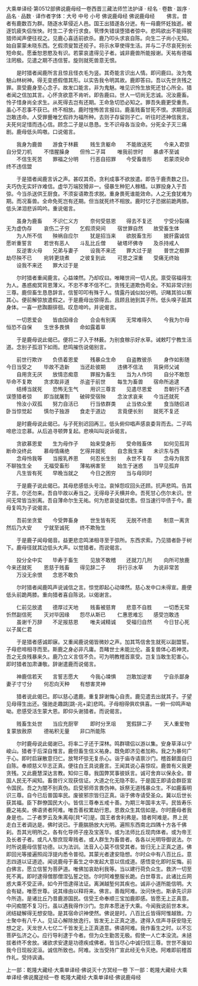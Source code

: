 大乘单译经·第0512部佛说鹿母经一卷西晋三藏法师竺法护译
· 经名 · 卷数 · 跋序
· 品名 · 品数 · 译作者字体：大号 中号 小号
佛说鹿母经
佛说鹿母经
　　佛言。昔者有鹿数百为群。随逐水草侵近人邑。国王出猎遂各分迸。有一母鹿怀妊独逝。被逐饥疲失侣怅怏。时生二子舍行求食。茕悸失错误堕猎者弶中。悲鸣欲出不能得脱猎师闻声便往视之。见鹿心喜适前欲杀。鹿乃叩头求哀自陈。向生二子尚小无知。始自蒙蒙未晓东西。乞假须叟暂还视子。将示水草使得生活。并与二子尽哀死别长短命矣。愿垂恕恩愍及有识。若蒙哀遣得见子者。诚非鹿兽所能报谢。天祐有德福注罔极。见遣之期不违信誓。旋则就死兽意无恨。

　　是时猎者闻鹿所言且惊且怪衣毛为竖。其奇能言识出人情。即问鹿曰。汝为鬼魅山林树神。得无变惑假借其形。以实告我令明其故。鹿即答曰。吾以先世贪残之罪。禀受鹿身至心念子。故发口能言。非为鬼魅。唯见识怜生放死还甘心所全。猎者闻之信加其言。心怀贪欲意不肯听。即告鹿曰。世人一切尚无志诚。况汝鹿畜。怜子惜身尚全求生。从死得去岂有还期。王命急切恐必知之。罪吾失鹿更受重责。虽心不忍事不获已。终不相放。鹿时惶怖苦言报曰。鹿虽贱畜甘死不恨。求期则返岂敢违命。人受罪舋唯乞假祚为福所种。去则子存留则子亡。听往时还神信我言。夫死何足惜而违心信。顾念二子是以恳恳。生不识母各当没命。分死全子灭三痛剧。鹿母低头鸣噭。口说偈言。

　　我身为鹿兽　　游食于林薮
　　贱生贪躯命　　不能故送死
　　今来入君弶　　自分受刀机
　　不惜腥臊身　　但怜二子耳
　　唯我前世时　　暴虐不至诚
　　不信生死苦　　罪福之分明
　　行恶自招罪　　今受畜兽形
　　若蒙须臾命　　终不违信盟

　　于是猎者闻鹿言诉之声。甚叹其奇。贪利成事不欲放遣。即告于鹿责数之日。夫巧伪无实奸诈难信。虚华万端狡猾非一。侵暴生种犯人稼穑。以罪投身入于吾弶。今当杀送供王厨食。不须妄语欺吾求脱。重身畏死谁能效命。人之无食犹难为期。而况畜兽。全命免死岂有还期。但当就死终不相放。鹿时忆子恐据前跪两膝。低头涕泪悲诉鸣吟。重说偈言。

　　虽身为鹿畜　　不识仁义方
　　奈何受慈恩　　得去不复还
　　宁受分裂痛　　无为虚伪存
　　哀伤二子穷　　乞假须臾间
　　宿世罪自然　　故受畜生体
　　为人所不信　　殃祸自应尔
　　犹是招当来　　欲脱畜生形
　　披肝露诚信　　愿听重誓言
　　若世有恶人　　斗乱比丘僧
　　破塔坏佛寺　　及杀持戒人
　　反逆害火母　　兄弟与妻子
　　设我不来还　　罪大过于是
　　普世之极罪　　劫尽殃不已
　　宛转更烧煮　　之彼复到此
　　可思之深重　　受痛无终始
　　设我不来还　　罪大过于是

　　尔时猎者重闻鹿言。心益竦然。乃却叹曰。唯睹世间一切人民。禀受宿福得生为人。愚惑痴冥背恩薄义。不忠不孝不信不仁。贪残无道欺伪苟全。不知非常识别三尊。鹿但畜生恳恳辞言。信誓叩叩有殊于人。情露丹诚似如分明。识睹其验以察其心。便前解弶放遣假之。于是鹿母出弶得去。且顾且驰到其子所。低头嗅子舐其身体。一喜一悲踟蹰徘徊。叹息啼吟。并说偈言。

　　一切恩爱会　　皆由因缘合
　　合会有别离　　无常难得久
　　今我为尔母　　恒恐不自保
　　生世多畏惧　　命如露着草

　　于是鹿母说此偈已。便将二子入于林薮。为别食稼示好水草。诫敕叮宁教生活道。念别子孤泪下如雨。悲鸣摧伤说偈别言。

　　前世行欺诈　　负债着恩爱
　　残暴众生命　　自盗教彼杀
　　身作如影随　　今日当受之
　　毕故不造新　　当还赴彼期
　　违佛不信法　　背戾师父诫
　　自用贪无厌　　放情恣痴意
　　罪报为畜生　　当为人作饲
　　自分不敢怨　　毕命不复欺
　　贪求取非道　　杀盗于前世
　　每生为畜兽　　宿命所追逮
　　结缚当就死　　恐怖无生气
　　用识三尊言　　见遣尽恩爱
　　吾朝行不遇　　误堕猎者弶
　　即当就屠割　　破碎受宿殃
　　念汝求哀来　　今当还就死
　　怜汝小双孤　　努力自活已
　　行当依群类　　止当依众里
　　食当随侣进　　卧当惊觉起
　　慎勿子独游　　食走于道边
　　言竟便长别　　就死不复还

　　是时鹿母说此偈已。与子死别迟回再三。低头俯仰唱声感哀委背而去。二子鸣啼悲泣恋慕。从后追寻顿弊复起。悲唤叫叫说诉偈言。

　　贪欲慕恩爱　　生为母作子
　　始来受身形　　受命贱畜体
　　如何见孤背　　断命没终此
　　慕母情痛绝　　乞得并就死
　　自念我生来　　未识东与西
　　念母怜我等　　当报乳养恩
　　何忍长生别　　永世不复存
　　念母为我苦　　不聊独生全
　　无福受畜形　　薄祐祸害至
　　始生于迷惑　　当早见孤弃
　　凡生皆有死　　早晚当就之
　　今日之困穷　　当与母同时

　　于是鹿子说此偈已。其母悲感低头号泣。哀悼怨叹回头还顾。抗声悲鸣。告其子言。尔还勿来。吾自毕故以寿当之。无得母子夭横并命。吾死甘心伤尔未识。世间无常皆当别离。吾自薄命尔生无祐。何为悲哀徒益忧患。但当速行毕债于今。鹿母复鸣为子说偈言。

　　吾前坐贪爱　　今受弊畜身
　　世生皆有死　　无脱不终患
　　制意一离贪　　然后乃大安
　　宁就至诚死　　终不欺殆生

　　于是鹿子闻母偈音。益更悲恋鸣涕相寻至于弶所。东西求索。乃见猎者卧于树下。鹿母径就其边低头大声。以觉猎者。而说偈言。

　　投分全中实　　毕寿于畜生
　　见放不敢稽　　还就刀几刑
　　向所可放鹿　　今来还就死
　　恩慈于贱畜　　得见辞二子
　　将行示水草　　为说非常苦
　　万没无余恨　　念恩不敢负

　　尔时猎者闻鹿鸣声说诚信之言。惊觉即起心动竦然。慈心发中口未得宣。鹿便低头前跪两膝。重向猎者喜自陈说。以偈谢言。

　　仁前见放遣　　德厚过天地
　　贱畜被慈育　　悲意不自胜
　　一切悉无常　　忻然副信死
　　灭对毕因缘　　怨尽从斯已
　　仁惠恩难忘　　感受岂敢违
　　虽谢千万辞　　不足报慈恩
　　唯夫诫精诚　　受福归自然
　　今日甘心死　　以子属仁君

　　于是猎者感诚即寐。又重闻鹿说偈皆微妙之声。加其笃信舍生就死以副盟誓。子母悲啼相寻而至。斯鹿之身必非凡庸。吾睹世士未能比伦。虽复兽体心若神灵。吾之无良残暴来久。鹿乃立义言信不负。可为明教稽首禀受。岂复当敢生犯害心。即时猎者加肃谦敬。辞谢遣鹿而说偈言。

　　神鹿信若天　　言誓志愿大
　　今我心竦惧　　岂敢加逆害
　　宁自杀鄙身　　妻子寸寸分
　　何忍向天种　　有想害灵神

　　猎者说此偈已。即以慈心遣鹿。重复辞谢悔心自责。鹿见遣去出就其子。子望见母得生出还。强驰走趣跳[跳-兆+梁]悲鸣。子母相得俱欢俱喜。一俯一仰鸣声呦呦。悲感受活生蒙大恩。即仰头谢猎者。而说偈言。

　　贱畜生处世　　当应充厨宰
　　即时分烹俎　　宽假辞二子
　　天人重爱物　　复蒙放赦原
　　德祐积无量　　非口所能陈

　　尔时鹿母说此偈谢已。将率二子还于深林。鸣群啸侣以游以集。安身草泽以宁峻山。猎者于后深自惟言。鹿但畜生信义祐身。既免即济见者加称。我之为暴何广于心。即时启寐散意归仁。放弩坏弶无复杀心。诣于庙寺请禀沙门。稽首颡面自归自陈。奉顺慈义毕志正真。便往白王具说鹿言。王闻其说心喜惊叹。鹿兽有义我更贪残。又此鹿慧深达言教。知仰三尊。我国弊冥事彼妖言。诚可舍弃以保永全。普国人民无不闻知。畜兽行义现获信证。大道之化无隐不彰。于是国王即请会群臣宣令国民。吾之为闇不别真伪。启受邪师言畏伪神。妖祭无道残暴众生。不如鹿畜明识三尊。自今已后普国率民。废彼邪宗皆归正真。诣于佛寺请受圣众。冀以后世长获其福。臣下群僚国民大小。皆信三尊奉五戒十善。为期三年国丰太平。民皆寿乐鹿之祐矣。佛语贤者阿难。唯吾善权累劫行恩。恩救众生其信如是。尔时鹿母者我身是也。二子者罗云及朱离母[貝*可]是。国王者舍利弗是。猎者阿难是。界上民走白王者调达是。佛时说已。于鹿腨肠放大光明。遍照东西南北四隅十方各千佛刹。吾其光明所之。各有化导师子座及宝莲华。或为法师比丘现肉体者。或为帝王及长者子者。或凡人黎庶现卑贱者。或人群生为畜兽者。各各以光明导御说法。尔时所说鹿母信誓功德。以为法训。法音入心莫不信受其者。皆归无上正真之道。佛即回光等接遍照阎浮提内悉令普彻。其蒙光者逮安隐想。尔时众中有八百比丘。意志四道以证道迹。闻说鹿母于畜生之中发起大意以信成道。感悟变化即时反悔。前白佛言。愿立信誓为菩萨道。唯佛加哀助利我等。当以建行荷负众生。救济一切至死不离。即时逮得僧那僧涅弘誓之铠。尔时阿难整服长跪。白世尊言。此诸比丘网惑大乘不受正谛。如今开悟逮得法证。离渊越堑何其疾也。诚非小道所能信明。大会有疑。唯愿世尊。说其缘由以释将来。佛言。善哉阿难。汝问快也。斯承先识非今所造。是诸比丘乃昔鹿游国民。信受王命奉顺三宝加鹿即感。皆愿无上正真意。中问痴闇不复习行。虽以遇我得作沙门。忽弃本愿迷于大乘。今闻我说前世本末。闭结疑解得无想安隐。是其宿命识神使然。佛说是时。八百比丘皆得阿惟越致。力士聚中有八千人。见证心解除放逸行。皆发无上正真之道。逮得入信声寻获安隐无想之定。天龙世人七亿二千皆发无上正真道意。佛语阿难。我作畜生之时。以不忘菩萨弘济之心。应行导利逮于今者。但为众生勤苦无极。假使一人亡本没流。未拯拔者终不舍放。诸欲求安逮是功德疾成佛者。皆当尽心中诚归信三尊。世世不废如我今日现般泥洹。诚信所致也。阿难。汝当受持广宣此经无令灭绝。阿难即前稽首作礼。受持讽诵。

上一部：乾隆大藏经·大乘单译经·佛说灭十方冥经一卷
下一部：乾隆大藏经·大乘单译经·佛说魔逆经一卷
乾隆大藏经·大乘单译经·佛说鹿母经